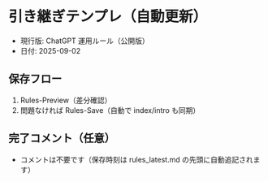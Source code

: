 # 引き継ぎテンプレ（自動更新）
- 現行版: ChatGPT 運用ルール（公開版）
- 日付: 2025-09-02

## 保存フロー
1. Rules-Preview（差分確認）
2. 問題なければ Rules-Save（自動で index/intro も同期）

## 完了コメント（任意）
- コメントは不要です（保存時刻は rules_latest.md の先頭に自動追記されます）
